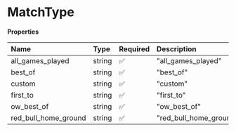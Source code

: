 # MatchType

**Properties**

| Name                 | Type   | Required | Description            |
| :------------------- | :----- | :------- | :--------------------- |
| all_games_played     | string | ✅       | "all_games_played"     |
| best_of              | string | ✅       | "best_of"              |
| custom               | string | ✅       | "custom"               |
| first_to             | string | ✅       | "first_to"             |
| ow_best_of           | string | ✅       | "ow_best_of"           |
| red_bull_home_ground | string | ✅       | "red_bull_home_ground" |
